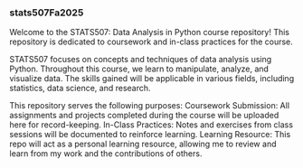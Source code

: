 ### stats507Fa2025

Welcome to the STATS507: Data Analysis in Python course repository! This repository is dedicated to coursework and in-class practices for the course.

STATS507 focuses on concepts and techniques of data analysis using Python. Throughout this course, we learn to manipulate, analyze, and visualize data. The skills gained will be applicable in various fields, including statistics, data science, and research.

This repository serves the following purposes:
Coursework Submission: All assignments and projects completed during the course will be uploaded here for record-keeping.
In-Class Practices: Notes and exercises from class sessions will be documented to reinforce learning.
Learning Resource: This repo will act as a personal learning resource, allowing me to review and learn from my work and the contributions of others.
